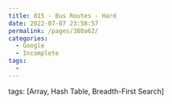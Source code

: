 ```yaml
---
title: 815 - Bus Routes - Hard
date: 2022-07-07 23:58:57
permalink: /pages/380a62/
categories:
  - Google
  - Incomplete
tags:
  - 
---
```

tags: [Array, Hash Table, Breadth-First Search]